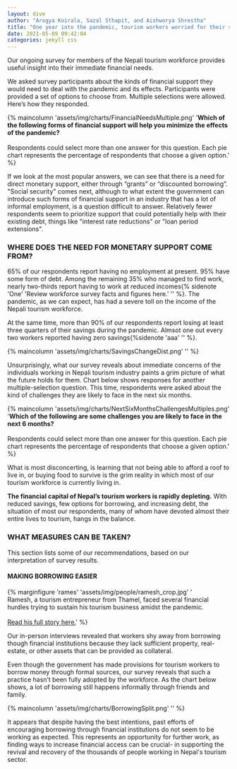```yaml
---
layout: dive
author: "Arogya Koirala, Sazal Sthapit, and Aishworya Shrestha"
title: "One year into the pandemic, tourism workers worried for their survival."
date: 2021-05-09 09:42:04
categories: jekyll css
---
```


Our ongoing survey for members of the Nepali tourism workforce provides useful insight into their immediate financial needs. 

We asked survey participants about the kinds of financial support they would need to deal with the pandemic and its effects. Participants were provided a set of options to choose from. Multiple selections were allowed. Here’s how they responded.

{% maincolumn 'assets/img/charts/FinancialNeedsMultiple.png' '<b>Which of the following forms of financial support will help you minimize the effects of the pandemic?</b> <br/><br/> Respondents could select more than one answer for this question. Each pie chart represents the percentage of respondents that choose a given option.' %}

If we look at the most popular answers, we can see that there is a need for direct monetary support, either through “grants” or “discounted borrowing”. "Social security" comes next, although to what extent the government can introduce such forms of financial support in an industry that has a lot of informal employment, is a question difficult to answer. Relatively fewer respondents seem to prioritize support that could potentially help with their existing debt, things like "interest rate reductions" or "loan period extensions".

### WHERE DOES THE NEED FOR MONETARY SUPPORT COME FROM? 

65% of our respondents report having no employment at present. 95% have some form of debt. Among the remaining 35% who managed to find work, nearly two-thirds report having to work at reduced incomes{% sidenote 'One' 'Review workforce survey facts and figures here.' '' %}. The pandemic, as we can expect, has had a severe toll on the income of the Nepali tourism workforce.

At the same time, more than 90% of our respondents report losing at least three quarters of their savings during the pandemic. Almsot one out every two workers reported having zero savings{%sidenote 'aaa' '' %}. 

{% maincolumn 'assets/img/charts/SavingsChangeDist.png' '' %}

Unsurprisingly, what our survey reveals about immediate concerns of the individuals working in Nepali tourism industry paints a grim picture of what the future holds for them. Chart below shows responses for another multiple-selection question. This time, respondents were asked about the kind of challenges they are likely to face in the next six months.

{% maincolumn 'assets/img/charts/NextSixMonthsChallengesMultiples.png' '<b>Which of the following are some challenges you are likely to face in the next 6 months?</b> <br/><br/> Respondents could select more than one answer for this question. Each pie chart represents the percentage of respondents that choose a given option.' %}

What is most disconcerting, is learning that not being able to afford a roof to live in, or buying food to survive is the grim reality in which most of our tourism workforce is currently living in.



**The financial capital of Nepal’s tourism workers is rapidly depleting.** With reduced savings, few options for borrowing, and increasing debt, the situation of most our respondents, many of whom have devoted almost their entire lives to tourism, hangs in the balance.

### WHAT MEASURES CAN BE TAKEN?

This section lists some of our recommendations, based on our interpretation of survey results.

#### MAKING BORROWING EASIER

{% marginfigure 'rames' 'assets/img/people/ramesh_crop.jpg' '<br/> Ramesh, a tourism entrepreneur from Thamel, faced several financial hurdles trying to sustain his tourism business amidst the pandemic. <br/> <br/> <a href="/kathmandu-interim-report/stories/2021-05-12-ramesh">Read his full story here.</a>' %}

Our in-person interviews revealed that workers shy away from borrowing though financial institutions because they lack sufficient property, real-estate, or other assets that can be provided as collateral.

Even though the government has made provisions for tourism workers to borrow money through formal sources, our survey reveals that such a practice hasn’t been fully adopted by the workforce. As the chart below shows, a lot of borrowing still happens informally through friends and family. 

{% maincolumn 'assets/img/charts/BorrowingSplit.png' '' %}



It appears that despite having the best intentions, past efforts of encouraging borrowing through financial institutions do not seem to be working as expected. This represents an opportunity for further work, as finding ways to increase financial access can be crucial- in supporting the revival and recovery of the thousands of people working in Nepal's tourism sector.
